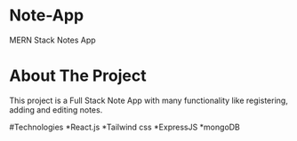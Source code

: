 # Note-App
MERN Stack Notes App

# About The Project 
This project is a Full Stack Note App with many functionality like registering, adding and editing notes.

#Technologies
*React.js
*Tailwind css
*ExpressJS
*mongoDB